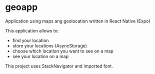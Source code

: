 # geoapp
Application using maps ang geolocation written in React Native (Expo)

This application allows to:
- find your location 
- store your locations (AsyncStorage)
- choose which location you want to see on a map
- see your location on a map

This project uses StackNavigator and imported font.
